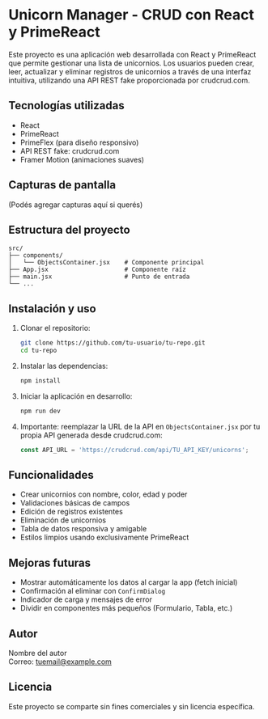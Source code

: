 # Unicorn Manager - CRUD con React y PrimeReact

Este proyecto es una aplicación web desarrollada con React y PrimeReact que permite gestionar una lista de unicornios. Los usuarios pueden crear, leer, actualizar y eliminar registros de unicornios a través de una interfaz intuitiva, utilizando una API REST fake proporcionada por crudcrud.com.

## Tecnologías utilizadas

- React
- PrimeReact
- PrimeFlex (para diseño responsivo)
- API REST fake: crudcrud.com
- Framer Motion (animaciones suaves)

## Capturas de pantalla

(Podés agregar capturas aquí si querés)

## Estructura del proyecto

```
src/
├── components/
│   └── ObjectsContainer.jsx    # Componente principal
├── App.jsx                     # Componente raíz
├── main.jsx                    # Punto de entrada
└── ...
```

## Instalación y uso

1. Clonar el repositorio:
   ```bash
   git clone https://github.com/tu-usuario/tu-repo.git
   cd tu-repo
   ```

2. Instalar las dependencias:
   ```bash
   npm install
   ```

3. Iniciar la aplicación en desarrollo:
   ```bash
   npm run dev
   ```

4. Importante: reemplazar la URL de la API en `ObjectsContainer.jsx` por tu propia API generada desde crudcrud.com:
   ```js
   const API_URL = 'https://crudcrud.com/api/TU_API_KEY/unicorns';
   ```

## Funcionalidades

- Crear unicornios con nombre, color, edad y poder
- Validaciones básicas de campos
- Edición de registros existentes
- Eliminación de unicornios
- Tabla de datos responsiva y amigable
- Estilos limpios usando exclusivamente PrimeReact

## Mejoras futuras

- Mostrar automáticamente los datos al cargar la app (fetch inicial)
- Confirmación al eliminar con `ConfirmDialog`
- Indicador de carga y mensajes de error
- Dividir en componentes más pequeños (Formulario, Tabla, etc.)

## Autor

Nombre del autor  
Correo: tuemail@example.com

## Licencia

Este proyecto se comparte sin fines comerciales y sin licencia específica.
